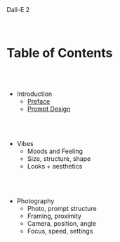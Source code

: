 <html>
  <head>
    <link rel="stylesheet" href="test.css">
  </head>
  <body>
    <div class="card-category">
      Dall-E 2
    </div>
  <body>
</html>

<br>
<br>

# Table of Contents

<br>
<br>

 - Introduction
   - [Preface]("dalle2/sections/introduction/preface.md")
   - [Prompt Design]("dalle2/sections/introduction/prompt-design.md")

<br>
<br>

 - Vibes
   - Moods and Feeling
   - Size, structure, shape
   - Looks + aesthetics

<br>
<br>

 - Photography
   - Photo, prompt structure
   - Framing, proximity
   - Camera, position, angle
   - Focus, speed, settings


